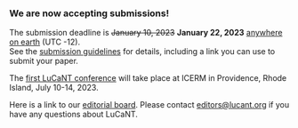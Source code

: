 <h3>We are now accepting submissions!</h3>

<p>The submission deadline is <s>January 10, 2023</s> <b>January 22, 2023</b> <a href="[https://time.is/Anywhere_on_Earth](https://en.wikipedia.org/wiki/Anywhere_on_Earth)">anywhere on earth</a> (UTC -12).<br> See the <a href="https://lucant.org/submissions/">submission guidelines</a> for details, including a link you can use to submit your paper.</p>

<p>The <a href="https://icerm.brown.edu/events/sc-23-lucant/">first LuCaNT conference</a> will take place at ICERM in Providence, Rhode Island, July 10-14, 2023.</p>

<p>Here is a link to our <a href="https://lucant.org/editors/">editorial board</a>.  Please contact <a href="mailto:editors@lucant.org">editors@lucant.org</a> if you have any questions about LuCaNT.</p>
